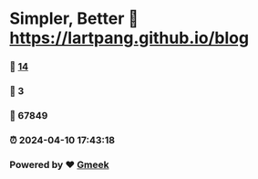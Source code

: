 # Simpler, Better :link: https://lartpang.github.io/blog 
### :page_facing_up: [14](https://lartpang.github.io/blog/tag.html) 
### :speech_balloon: 3 
### :hibiscus: 67849 
### :alarm_clock: 2024-04-10 17:43:18 
### Powered by :heart: [Gmeek](https://github.com/Meekdai/Gmeek)
